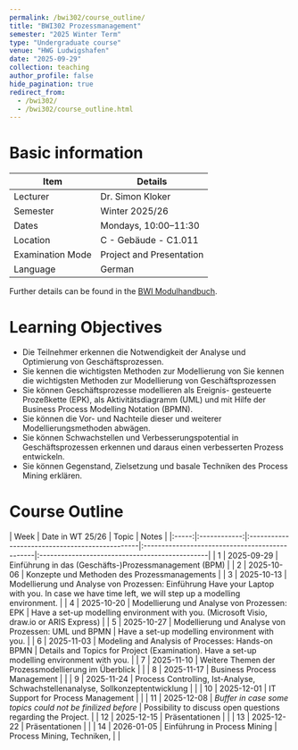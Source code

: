 ```yaml
---
permalink: /bwi302/course_outline/
title: "BWI302 Prozessmanagement"
semester: "2025 Winter Term"
type: "Undergraduate course"
venue: "HWG Ludwigshafen"
date: "2025-09-29"
collection: teaching
author_profile: false
hide_pagination: true
redirect_from: 
  - /bwi302/
  - /bwi302/course_outline.html
---
```


Basic information
======

| Item               | Details                      |
|--------------------|------------------------------|
| Lecturer           | Dr. Simon Kloker             |
| Semester           | Winter 2025/26               |
| Dates              | Mondays, 10:00–11:30         |
| Location           | C - Gebäude - C1.011         |
| Examination Mode   | Project and Presentation     |
| Language           | German                       |

Further details can be found in the [BWI Modulhandbuch](https://www.hwg-lu.de/fileadmin/user_upload/fachbereiche/fachbereich-3/Wirtschaftsinformatik/Downloads/BWI_Modulhandbuch.pdf). 

Learning Objectives
======


* Die Teilnehmer erkennen die Notwendigkeit der Analyse und Optimierung von Geschäftsprozessen.
* Sie kennen die wichtigsten Methoden zur Modellierung von Sie kennen die wichtigsten Methoden zur Modellierung von Geschäftsprozessen
* Sie können Geschäftsprozesse modellieren als Ereignis- gesteuerte Prozeßkette (EPK), als Aktivitätsdiagramm (UML) und mit Hilfe der Business Process Modelling Notation (BPMN).
* Sie können die Vor- und Nachteile dieser und weiterer Modellierungsmethoden abwägen.
* Sie können Schwachstellen und Verbesserungspotential in Geschäftsprozessen erkennen und daraus einen verbesserten Prozess entwickeln.
* Sie können Gegenstand, Zielsetzung und basale Techniken des Process Mining erklären.


Course Outline
======

| Week | Date in WT 25/26 | Topic | Notes |
|:-----:|:------------:|:-----------------------------------------------|:-----------------------------------------------|:-----------------------------------------------|
| 1 | 2025-09-29 | Einführung in das (Geschäfts-)Prozessmanagement (BPM) |
| 2 | 2025-10-06 | Konzepte und Methoden des Prozessmanagements  |
| 3 | 2025-10-13 | Modellierung und Analyse von Prozessen: Einführung   Have your Laptop with you. In case we have time left, we will step up a modelling environment. |
| 4 | 2025-10-20 | Modellierung und Analyse von Prozessen: EPK | Have a set-up modelling environment with you. (Microsoft Visio, draw.io or ARIS Express) |
| 5 | 2025-10-27 | Modellierung und Analyse von Prozessen: UML und BPMN  | Have a set-up modelling environment with you. |
| 6 | 2025-11-03 | Modeling and Analysis of Processes: Hands-on BPMN |  Details and Topics for Project (Examination). Have a set-up modelling environment with you. |
| 7 | 2025-11-10 | Weitere Themen der Prozessmodellierung im Überblick  |  |
| 8 | 2025-11-17 | Business Process Management  |  |
| 9 | 2025-11-24 | Process Controlling, Ist-Analyse, Schwachstellenanalyse, Sollkonzeptentwicklung | |
| 10 | 2025-12-01 | IT Support for Process Management  |  |
| 11 | 2025-12-08 | *Buffer in case some topics could not be finilized before*  | Possibility to discuss open questions regarding the Project. |
| 12 | 2025-12-15 | Präsentationen | |
| 13 | 2025-12-22 | Präsentationen | |
| 14 | 2026-01-05 | Einführung in Process Mining | Process Mining, Techniken, | |